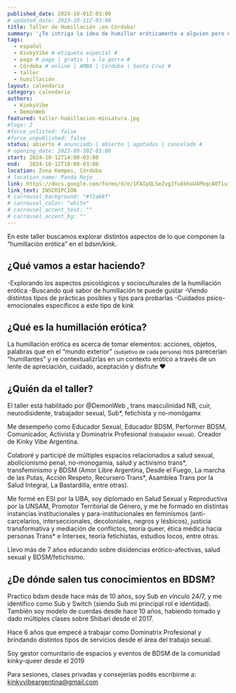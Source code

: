 ```yaml
---
published_date: 2024-10-01Z-03:00
# updated_date: 2023-10-11Z-03:00
title: Taller de Humillación ¡en Córdoba!
summary: '¿Te intriga la idea de humillar eróticamente a alguien pero no sabés cómo? Este taller es para todes quienes se interesen en humillar y ser humillades'
tags:
  - español
  - KinkyVibe # etiqueta especial #
  - pago # pago | gratis | a la gorra #
  - Córdoba # online | AMBA | Córdoba | Santa Cruz #
  - taller
  - humillación
layout: calendario
category: calendario
authors:
  - KinkyVibe
  - DemonWeb
featured: taller-humillacion-miniatura.jpg
#logo: 2
#force_unlisted: false
#force_unpublished: false
status: abierto # anunciado | abierto | agotadas | cancelado #
# opening_date: 2023-09-30Z-03:00
start: 2024-10-12T14:00-03:00
end:   2024-10-12T18:00-03:00
location: Zona Kempes, Córdoba 
# location_name: Panda Rojo
link: https://docs.google.com/forms/d/e/1FAIpQLSeZvgJfu8khoU4PbqcA0Tiu1S0Egb-0pc7_9olSxtgQNATY4Q/viewform?usp=sf_link
link_text: INSCRIPCIÓN
# carrousel_background: "#f2a68f"
# carrousel_color: "white"
# carrousel_accent_text: ""
# carrousel_accent_bg: ""
---
```


En este taller buscamos explorar distintos aspectos de lo que componen la “humillación erótica” en el bdsm/kink.

## ¿Qué vamos a estar haciendo?

-Explorando los aspectos psicológicos y socioculturales de la humillación erótica
-Buscando qué sabor de humillación te puede gustar
-Viendo distintos tipos de prácticas posibles y tips para probarlas
-Cuidados psico-emocionales específicos a este tipo de kink

## ¿Qué es la humillación erótica?

La humillación erótica es acerca de tomar elementos: acciones, objetos, palabras que en el “mundo exterior” <small>(subjetivo de cada persona)</small> nos parecerían “humillantes” y re contextualizrlas en un contexto erótico a través de un lente de apreciación, cuidado, aceptación y disfrute ♥️

## ¿Quién da el taller?

El taller está habilitado por @DemonWeb , trans masculinidad NB, cuir, neurodisidente, trabajador sexual, Sub\*, fetichista y no-monógamx

Me desempeño como Educador Sexual, Educador BDSM, Performer BDSM, Comunicador, Activista y Dominatrix Profesional <small>(trabajador sexual)</small>.
Creador de Kinky Vibe Argentina.

Colaboré y participé de múltiples espacios relacionados a salud sexual, abolicionismo penal, no-monogamia, salud y activismo trans\*, transfeminismo y BDSM (Amor Libre Argentina, Desde el Fuego, La marcha de las Putas, Acción Respeto, Recursero Trans\*, Asamblea Trans por la Salud Integral, La Bastardilla, entre otras).

Me formé en ESI por la UBA, soy diplomado en Salud Sexual y Reproductiva por la UNSAM, Promotor Territorial de Género, y me he formado en distintas instancias institucionales y para-institucionales en feminismos (anti-carcelarios, interseccionales, decoloniales, negros y lésbicos), justicia transformativa y mediación de conflictos, teoría queer, ética médica hacia personas Trans\* e Intersex, teoría fetichistas, estudios locos, entre otras.

Llevo más de 7 años educando sobre disidencias erótico-afectivas, salud sexual y BDSM/fetichismo.

## ¿De dónde salen tus conocimientos en BDSM?

Practico bdsm desde hace más de 10 años, soy Sub en vínculo 24/7, y me identifico como Sub y Switch (siendo Sub mi principal rol e identidad). También soy modelo de cuerdas desde hace 10 años, habiendo tomado y dado múltiples clases sobre Shibari desde el 2017.

Hace 6 años que empecé a trabajar como Dominatrix Profesional y brindando distintos tipos de servicios desde el área del trabajo sexual.

Soy gestor comunitario de espacios y eventos de BDSM de la comunidad kinky-queer desde el 2019

Para sesiones, clases privadas y consejerías podés escribirme a: kinkyvibeargentina@gmail.com